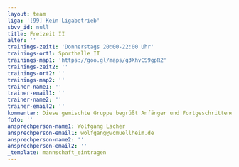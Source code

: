```yaml
---
layout: team
liga: '[99] Kein Ligabetrieb'
sbvv_id: null
title: Freizeit II
alter: ''
trainings-zeit1: 'Donnerstags 20:00-22:00 Uhr'
trainings-ort1: Sporthalle II
trainings-map1: 'https://goo.gl/maps/g3XhvCS9gpR2'
trainings-zeit2: ''
trainings-ort2: ''
trainings-map2: ''
trainer-name1: ''
trainer-email1: ''
trainer-name2: ''
trainer-email2: ''
kommentar: Diese gemischte Gruppe begrüßt Anfänger und Fortgeschrittene gleichermaßen!
foto: ''
ansprechperson-name1: Wolfgang Lacher
ansprechperson-email1: wolfgang@vcmuellheim.de
ansprechperson-name2: ''
ansprechperson-email2: ''
_template: mannschaft_eintragen
---
```


